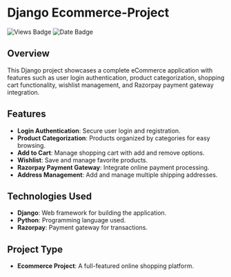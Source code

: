 
# Django Ecommerce-Project

![Views Badge](https://img.shields.io/badge/Views-288,154-brightgreen) ![Date Badge](https://img.shields.io/badge/Date-18%20Oct%202022-blue)

## Overview

This Django project showcases a complete eCommerce application with features such as user login authentication, product categorization, shopping cart functionality, wishlist management, and Razorpay payment gateway integration.

## Features

- **Login Authentication**: Secure user login and registration.
- **Product Categorization**: Products organized by categories for easy browsing.
- **Add to Cart**: Manage shopping cart with add and remove options.
- **Wishlist**: Save and manage favorite products.
- **Razorpay Payment Gateway**: Integrate online payment processing.
- **Address Management**: Add and manage multiple shipping addresses.

## Technologies Used

- **Django**: Web framework for building the application.
- **Python**: Programming language used.
- **Razorpay**: Payment gateway for transactions.

## Project Type
- **Ecommerce Project**: A full-featured online shopping platform.






